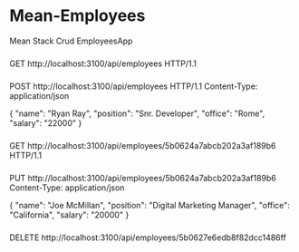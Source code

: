 # Mean-Employees
Mean Stack Crud EmployeesApp




###

GET http://localhost:3100/api/employees HTTP/1.1

###

POST http://localhost:3100/api/employees HTTP/1.1
Content-Type: application/json

{
    "name": "Ryan Ray",
    "position": "Snr. Developer",
    "office": "Rome",
    "salary": "22000"
}

### 

GET http://localhost:3100/api/employees/5b0624a7abcb202a3af189b6 HTTP/1.1

###

PUT http://localhost:3100/api/employees/5b0624a7abcb202a3af189b6
Content-Type: application/json

{
    "name": "Joe McMillan",
    "position": "Digital Marketing Manager",
    "office": "California",
    "salary": "20000"
}

###
DELETE http://localhost:3100/api/employees/5b0627e6edb8f82dcc1486ff
